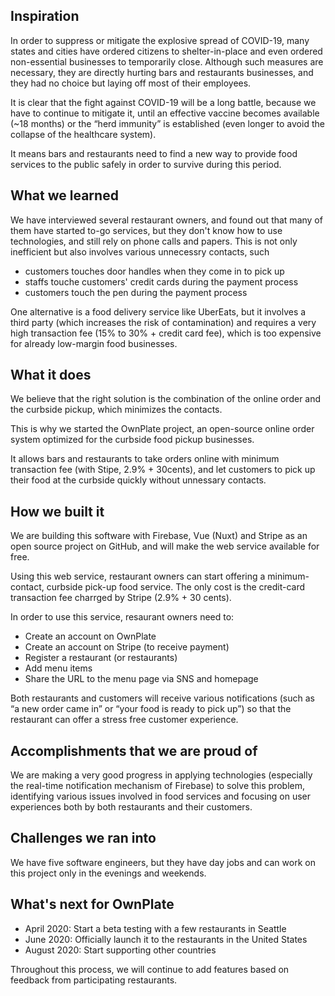 ## Inspiration

In order to suppress or mitigate the explosive spread of COVID-19, many states and cities have ordered citizens to shelter-in-place and even ordered non-essential businesses to temporarily close. Although such measures are necessary, they are directly hurting bars and restaurants businesses, and they had no choice but laying off most of their employees. 

It is clear that the fight against COVID-19 will be a long battle, because we have to continue to mitigate it, until an effective vaccine becomes available (~18 months) or the “herd immunity” is established (even longer to avoid the collapse of the healthcare system). 

It means bars and restaurants need to find a new way to provide food services to the public safely in order to survive during this period.

## What we learned

We have interviewed several restaurant owners, and found out that many of them have started to-go services, but they don't know how to use technologies, and still rely on phone calls and papers. This is not only inefficient but also involves various unnecessry contacts, such 

- customers touches door handles when they come in to pick up
- staffs touche customers' credit cards during the payment process
- customers touch the pen during the payment process

One alternative is a food delivery service like UberEats, but it involves a third party (which increases the risk of contamination) and requires a very high transaction fee (15% to 30% + credit card fee), which is too expensive for already low-margin food businesses. 

## What it does

We believe that the right solution is the combination of the online order and the curbside pickup, which minimizes the contacts. 

This is why we started the OwnPlate project, an open-source online order system optimized for the curbside food pickup businesses. 

It allows bars and restaurants to take orders online with minimum transaction fee (with Stipe, 2.9% + 30cents), and let customers to pick up their food at the curbside quickly without unnessary contacts. 

## How we built it

We are building this software with Firebase, Vue (Nuxt) and Stripe as an open source project on GitHub, and will make the web service available for free. 

Using this web service, restaurant owners can start offering a minimum-contact, curbside pick-up food service. The only cost is the credit-card transaction fee charrged by Stripe (2.9% + 30 cents). 

In order to use this service, resaurant owners need to:

- Create an account on OwnPlate
- Create an account on Stripe (to receive payment)
- Register a restaurant (or restaurants)
- Add menu items
- Share the URL to the menu page via SNS and homepage

Both restaurants and customers will receive various notifications (such as “a new order came in” or “your food is ready to pick up”) so that the restaurant can offer a stress free customer experience. 

## Accomplishments that we are proud of

We are making a very good progress in applying technologies (especially the real-time notification mechanism of Firebase) to solve this problem, identifying various issues involved in food services and focusing on user experiences both by both restaurants and their customers. 

## Challenges we ran into

We have five software engineers, but they have day jobs and can work on this project only in the evenings and weekends. 

## What's next for OwnPlate

- April 2020: Start a beta testing with a few restaurants in Seattle
- June 2020: Officially launch it to the restaurants in the United States
- August 2020: Start supporting other countries

Throughout this process, we will continue to add features based on feedback from participating restaurants.
